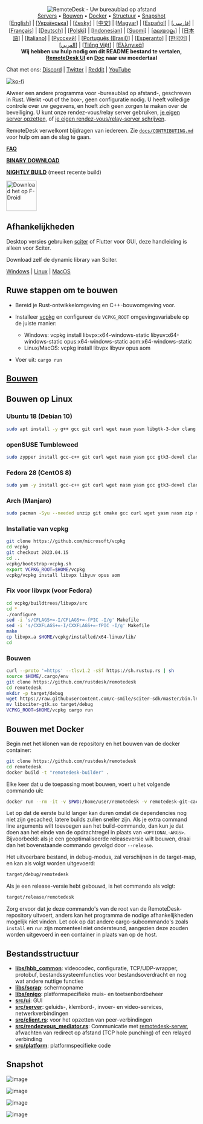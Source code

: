<p align="center">
  <img src="../res/logo-header.svg" alt="RemoteDesk - Uw bureaublad op afstand"><br>
  <a href="#free-public-servers">Servers</a> •
  <a href="#raw-steps-to-build">Bouwen</a> •
  <a href="#how-to-build-with-docker">Docker</a> •
  <a href="#file-structure">Structuur</a> •
  <a href="#snapshot">Snapshot</a><br>
  [<a href="../README.md">English</a>] | [<a href="README-UA.md">Українська</a>] | [<a href="README-CS.md">česky</a>] | [<a href="README-ZH.md">中文</a>] | [<a href="README-HU.md">Magyar</a>] | [<a href="README-ES.md">Español</a>] | [<a href="README-FA.md">فارسی</a>] | [<a href="README-FR.md">Français</a>] | [<a href="README-DE.md">Deutsch</a>] | [<a href="README-PL.md">Polski</a>] | [<a href="README-ID.md">Indonesian</a>] | [<a href="README-FI.md">Suomi</a>] | [<a href="README-ML.md">മലയാളം</a>] | [<a href="README-JP.md">日本語</a>] | [<a href="README-IT.md">Italiano</a>] | [<a href="README-RU.md">Русский</a>] | [<a href="README-PTBR.md">Português (Brasil)</a>] | [<a href="README-EO.md">Esperanto</a>] | [<a href="README-KR.md">한국어</a>] | [<a href="README-AR.md">العربي</a>] | [<a href="README-VN.md">Tiếng Việt</a>] | [<a href="README-GR.md">Ελληνικά</a>]<br>
  <b>Wij hebben uw hulp nodig om dit README bestand te vertalen, <a href="https://github.com/rustdesk/remotedesk/tree/master/src/lang">RemoteDesk UI</a> en <a href="https://github.com/rustdesk/doc.remotedesk.com">Doc</a> naar uw moedertaal</b>
</p>

Chat met ons: [Discord](https://discord.gg/nDceKgxnkV) | [Twitter](https://twitter.com/remotedesk) | [Reddit](https://www.reddit.com/r/remotedesk) | [YouTube](https://www.youtube.com/@remotedesk)

[![ko-fi](https://ko-fi.com/img/githubbutton_sm.svg)](https://ko-fi.com/I2I04VU09)

Alweer een andere programma voor -bureaublad op afstand-, geschreven in Rust. Werkt -out of the box-, geen configuratie nodig. U heeft volledige controle over uw gegevens, en hoeft zich geen zorgen te maken over de beveiliging. U kunt onze rendez-vous/relay server gebruiken, [je eigen server opzetten](https://remotedesk.com/blog/id-relay-set), of [je eigen rendez-vous/relay-server schrijven](https://github.com/rustdesk/remotedesk-server-demo).

RemoteDesk verwelkomt bijdragen van iedereen. Zie [`docs/CONTRIBUTING.md`](CONTRIBUTING.md) voor hulp om aan de slag te gaan.

[**FAQ**](https://github.com/rustdesk/remotedesk/wiki/FAQ)

[**BINARY DOWNLOAD**](https://github.com/rustdesk/remotedesk/releases)

[**NIGHTLY BUILD**](https://github.com/rustdesk/remotedesk/releases/tag/nightly) (meest recente build)

[<img src="https://fdroid.gitlab.io/artwork/badge/get-it-on.png"
    alt="Download het op F-Droid"
    height="80">](https://f-droid.org/en/packages/com.carriez.flutter_hbb)

## Afhankelijkheden

Desktop versies gebruiken [sciter](https://sciter.com/) of Flutter voor GUI, deze handleiding is alleen voor Sciter.

Download zelf de dynamic library van Sciter.

[Windows](https://raw.githubusercontent.com/c-smile/sciter-sdk/master/bin.win/x64/sciter.dll) |
[Linux](https://raw.githubusercontent.com/c-smile/sciter-sdk/master/bin.lnx/x64/libsciter-gtk.so) |
[MacOS](https://raw.githubusercontent.com/c-smile/sciter-sdk/master/bin.osx/libsciter.dylib)

## Ruwe stappen om te bouwen

- Bereid je Rust-ontwikkelomgeving en C++-bouwomgeving voor.

- Installeer [vcpkg](https://github.com/microsoft/vcpkg) en configureer de `VCPKG_ROOT` omgevingsvariabele op de juiste manier:

  - Windows: vcpkg install libvpx:x64-windows-static libyuv:x64-windows-static opus:x64-windows-static aom:x64-windows-static
  - Linux/MacOS: vcpkg install libvpx libyuv opus aom

- Voer uit: `cargo run`

## [Bouwen](https://remotedesk.com/docs/en/dev/build/)

## Bouwen op Linux

### Ubuntu 18 (Debian 10)

```sh
sudo apt install -y g++ gcc git curl wget nasm yasm libgtk-3-dev clang libxcb-randr0-dev libxdo-dev libxfixes-dev libxcb-shape0-dev libxcb-xfixes0-dev libasound2-dev libpulse-dev cmake
```

### openSUSE Tumbleweed 

```sh
sudo zypper install gcc-c++ git curl wget nasm yasm gcc gtk3-devel clang libxcb-devel libXfixes-devel cmake alsa-lib-devel gstreamer-devel gstreamer-plugins-base-devel xdotool-devel
```

### Fedora 28 (CentOS 8)

```sh
sudo yum -y install gcc-c++ git curl wget nasm yasm gcc gtk3-devel clang libxcb-devel libxdo-devel libXfixes-devel pulseaudio-libs-devel cmake alsa-lib-devel
```

### Arch (Manjaro)

```sh
sudo pacman -Syu --needed unzip git cmake gcc curl wget yasm nasm zip make pkg-config clang gtk3 xdotool libxcb libxfixes alsa-lib pipewire
```

### Installatie van vcpkg

```sh
git clone https://github.com/microsoft/vcpkg
cd vcpkg
git checkout 2023.04.15
cd ..
vcpkg/bootstrap-vcpkg.sh
export VCPKG_ROOT=$HOME/vcpkg
vcpkg/vcpkg install libvpx libyuv opus aom
```

### Fix voor libvpx (voor Fedora)

```sh
cd vcpkg/buildtrees/libvpx/src
cd *
./configure
sed -i 's/CFLAGS+=-I/CFLAGS+=-fPIC -I/g' Makefile
sed -i 's/CXXFLAGS+=-I/CXXFLAGS+=-fPIC -I/g' Makefile
make
cp libvpx.a $HOME/vcpkg/installed/x64-linux/lib/
cd
```

### Bouwen

```sh
curl --proto '=https' --tlsv1.2 -sSf https://sh.rustup.rs | sh
source $HOME/.cargo/env
git clone https://github.com/rustdesk/remotedesk
cd remotedesk
mkdir -p target/debug
wget https://raw.githubusercontent.com/c-smile/sciter-sdk/master/bin.lnx/x64/libsciter-gtk.so
mv libsciter-gtk.so target/debug
VCPKG_ROOT=$HOME/vcpkg cargo run
```

## Bouwen met Docker

Begin met het klonen van de repository en het bouwen van de docker container:

```sh
git clone https://github.com/rustdesk/remotedesk
cd remotedesk
docker build -t "remotedesk-builder" .
```

Elke keer dat u de toepassing moet bouwen, voert u het volgende commando uit:

```sh
docker run --rm -it -v $PWD:/home/user/remotedesk -v remotedesk-git-cache:/home/user/.cargo/git -v remotedesk-registry-cache:/home/user/.cargo/registry -e PUID="$(id -u)" -e PGID="$(id -g)" remotedesk-builder
```

Let op dat de eerste build langer kan duren omdat de dependencies nog niet zijn gecached; latere builds zullen sneller zijn. Als je extra command line arguments wilt toevoegen aan het build-commando, dan kun je dat doen aan het einde van de opdrachtregel in plaats van `<OPTIONAL-ARGS>`. Bijvoorbeeld: als je een geoptimaliseerde releaseversie wilt bouwen, draai dan het bovenstaande commando gevolgd door `--release`.

 Het uitvoerbare bestand, in debug-modus, zal verschijnen in de target-map, en kan als volgt worden uitgevoerd:

```sh
target/debug/remotedesk
```

Als je een release-versie hebt gebouwd, is het commando als volgt:

```sh
target/release/remotedesk
```

Zorg ervoor dat je deze commando's van de root van de RemoteDesk-repository uitvoert, anders kan het programma de nodige afhankelijkheden mogelijk niet vinden. Let ook op dat andere cargo-subcommando's zoals `install` en `run` zijn momenteel niet ondersteund, aangezien deze zouden worden uitgevoerd in een container in plaats van op de host.

## Bestandsstructuur

- **[libs/hbb_common](https://github.com/rustdesk/remotedesk/tree/master/libs/hbb_common)**: videocodec, configuratie, TCP/UDP-wrapper, protobuf, bestandssysteemfuncties voor bestandsoverdracht en nog wat andere nuttige functies
- **[libs/scrap](https://github.com/rustdesk/remotedesk/tree/master/libs/scrap)**: schermopname
- **[libs/enigo](https://github.com/rustdesk/remotedesk/tree/master/libs/enigo)**: platformspecifieke muis- en toetsenbordbeheer
- **[src/ui](https://github.com/rustdesk/remotedesk/tree/master/src/ui)**: GUI
- **[src/server](https://github.com/rustdesk/remotedesk/tree/master/src/server)**: geluids-, klembord-, invoer- en video-services, netwerkverbindingen
- **[src/client.rs](https://github.com/rustdesk/remotedesk/tree/master/src/client.rs)**: voor het opzetten van peer-verbindingen
- **[src/rendezvous_mediator.rs](https://github.com/rustdesk/remotedesk/tree/master/src/rendezvous_mediator.rs)**: Communicatie met [remotedesk-server](https://github.com/rustdesk/remotedesk-server), afwachten van redirect op afstand (TCP hole punching) of een relayed verbinding
- **[src/platform](https://github.com/rustdesk/remotedesk/tree/master/src/platform)**: platformspecifieke code

## Snapshot

![image](https://user-images.githubusercontent.com/71636191/113112362-ae4deb80-923b-11eb-957d-ff88daad4f06.png)

![image](https://user-images.githubusercontent.com/71636191/113112619-f705a480-923b-11eb-911d-97e984ef52b6.png)

![image](https://user-images.githubusercontent.com/71636191/113112857-3fbd5d80-923c-11eb-9836-768325faf906.png)

![image](https://user-images.githubusercontent.com/71636191/135385039-38fdbd72-379a-422d-b97f-33df71fb1cec.png)

